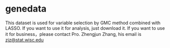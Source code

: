 # genedata

This dataset is used for variable selection by GMC method combined with LASSO.
If you want to use it for analysis, just download it.
If you want to use it for business，please contact Pro. Zhengjun Zhang, his email is zjz@stat.wisc.edu
